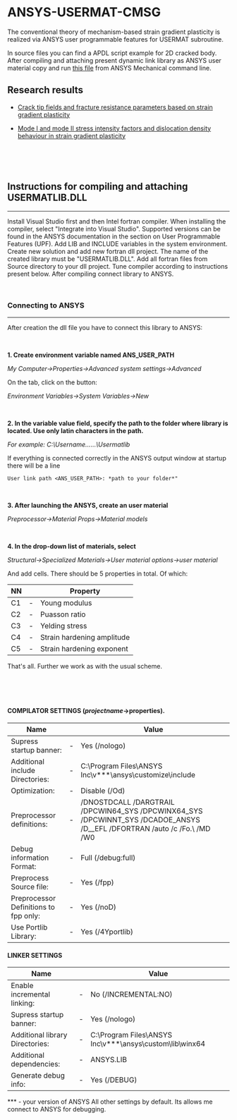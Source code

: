 # ANSYS-USERMAT-CMSG
The conventional theory of mechanism-based strain gradient plasticity is realized via ANSYS user programmable features for USERMAT subroutine. 

 In source files you can find a APDL script example for 2D cracked body. After compiling and attaching present dynamic link library as ANSYS user material copy and run [this file](https://github.com/Andrey-Fog/ANSYS-USERMAT-CMSG/blob/main/Source/APDL-%202D%20crack%20example.txt) from ANSYS Mechanical command line.

 ## Research results  
 - [Crack tip fields and fracture resistance parameters based on strain gradient plasticity](https://doi.org/10.1016/j.ijsolstr.2020.10.015)  

- [Mode I and mode II stress intensity factors and dislocation density behaviour in strain gradient plasticity](https://doi.org/10.1016/j.tafmec.2021.103128)



<br>
<br>
<br>

## Instructions for compiling and attaching USERMATLIB.DLL 

---

Install Visual Studio first and then Intel fortran compiler. When installing the compiler, select "Integrate into Visual Studio". Supported versions can be found in the ANSYS documentation in the section on User Programmable Features (UPF). Add LIB and INCLUDE variables in the system environment. Create new solution and add new fortran dll project. The name of the created library must be "USERMATLIB.DLL". Add all fortran files from Source directory to your dll project. Tune compiler according to instructions present below. After compiling connect library to ANSYS.


<br>

### Connecting to ANSYS

---

After creation the dll file you have to connect this library to ANSYS:

<br>

**1. Create environment variable named ANS_USER_PATH**

*My Computer->Properties->Advanced system settings->Advanced*  

On the tab, click on the button:

*Environment Variables->System Variables->New*

<br>

**2. In the variable value field, specify the path to the folder where library is located. Use only latin characters in the path.**

*For example: C:\Username\......\Usermatlib*
   
If everything is connected correctly in the ANSYS output window at startup there will be a line 

```
User link path <ANS_USER_PATH>: *path to your folder*" 
```
<br>

**3. After launching the ANSYS, create an user material**

*Preprocessor->Material Props->Material models*

<br>

**4. In the drop-down list of materials, select**

*Structural->Specialized Materials->User material options->user material*


And add cells. There should be 5 properties in total. Of which:

|NN|  | Property |
| ----------- | ----------- | ----------- |
|C1| - |Young modulus  |
|C2| - |Puasson ratio  |
|C3| - |Yelding stress  | 
|C4|-  |Strain hardening amplitude |  
|C5| - |Strain hardening exponent  |

That's all. Further we work as with the usual scheme.

<br>
<br>
<br>

#### COMPILATOR SETTINGS (*projectname*->properties). 

| Name     |   | Value |
| ----------- | ----------- |----------- |
|Supress startup banner:| 	 - |	            Yes (/nologo) | 
|Additional include Directories:|  - |	        C:\Program Files\ANSYS Inc\v***\ansys\customize\include | 
|Optimization:| 			 - |	            Disable (/Od) |
|Preprocessor definitions:| 	 - |	        /DNOSTDCALL /DARGTRAIL /DPCWIN64_SYS /DPCWINX64_SYS /DPCWINNT_SYS /DCADOE_ANSYS /D__EFL /DFORTRAN /auto /c /Fo.\ /MD /W0  |
|Debug information Format:|		 - |            Full (/debug:full)  |
|Preprocess Source file:|		 - |            Yes (/fpp)  |
|Preprocessor Definitions to fpp only:| -|	Yes (/noD)  |
|Use Portlib Library:| 		 - |	            Yes (/4Yportlib)  |

#### LINKER SETTINGS  
| Name    |  |    Value |
| ----------- | ----------- |----------- |
|Enable incremental linking:| - |		No (/INCREMENTAL:NO)  |
|Supress startup banner:|  - |		    Yes (/nologo) | 
|Additional library Directories:|  - |	C:\Program Files\ANSYS Inc\v***\ansys\custom\lib\winx64|  
|Additional dependencies:| 	 - |	    ANSYS.LIB  |
|Generate debug info: |	 - |		    Yes (/DEBUG)  |

*** - your version of ANSYS
All other settings by default. Its allows me connect to ANSYS for debugging.
